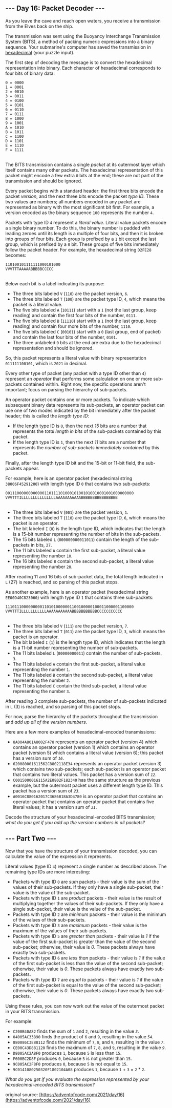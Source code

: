 ## --- Day 16: Packet Decoder ---
As you leave the cave and reach open waters, you receive a transmission from the Elves back on the ship.

The transmission was sent using the Buoyancy Interchange Transmission System (BITS), a method of packing numeric expressions into a binary sequence. Your submarine's computer has saved the transmission in [hexadecimal](https://en.wikipedia.org/wiki/Hexadecimal) (your puzzle input).

The first step of decoding the message is to convert the hexadecimal representation into binary. Each character of hexadecimal corresponds to four bits of binary data:

<pre>
<code>0 = 0000
1 = 0001
2 = 0010
3 = 0011
4 = 0100
5 = 0101
6 = 0110
7 = 0111
8 = 1000
9 = 1001
A = 1010
B = 1011
C = 1100
D = 1101
E = 1110
F = 1111
</code>
</pre>

The BITS transmission contains a single <em>packet</em> at its outermost layer which itself contains many other packets. The hexadecimal representation of this packet might encode a few extra <code>0</code> bits at the end; these are not part of the transmission and should be ignored.

Every packet begins with a standard header: the first three bits encode the packet <em>version</em>, and the next three bits encode the packet <em>type ID</em>. These two values are numbers; all numbers encoded in any packet are represented as binary with the most significant bit first. For example, a version encoded as the binary sequence <code>100</code> represents the number <code>4</code>.

Packets with type ID <code>4</code> represent a <em>literal value</em>. Literal value packets encode a single binary number. To do this, the binary number is padded with leading zeroes until its length is a multiple of four bits, and then it is broken into groups of four bits. Each group is prefixed by a <code>1</code> bit except the last group, which is prefixed by a <code>0</code> bit. These groups of five bits immediately follow the packet header. For example, the hexadecimal string <code>D2FE28</code> becomes:

<pre>
<code>110100101111111000101000
VVVTTTAAAAABBBBBCCCCC
</code>
</pre>

Below each bit is a label indicating its purpose:


 - The three bits labeled <code>V</code> (<code>110</code>) are the packet version, <code>6</code>.
 - The three bits labeled <code>T</code> (<code>100</code>) are the packet type ID, <code>4</code>, which means the packet is a literal value.
 - The five bits labeled <code>A</code> (<code>10111</code>) start with a <code>1</code> (not the last group, keep reading) and contain the first four bits of the number, <code>0111</code>.
 - The five bits labeled <code>B</code> (<code>11110</code>) start with a <code>1</code> (not the last group, keep reading) and contain four more bits of the number, <code>1110</code>.
 - The five bits labeled <code>C</code> (<code>00101</code>) start with a <code>0</code> (last group, end of packet) and contain the last four bits of the number, <code>0101</code>.
 - The three unlabeled <code>0</code> bits at the end are extra due to the hexadecimal representation and should be ignored.

So, this packet represents a literal value with binary representation <code>011111100101</code>, which is <code>2021</code> in decimal.

Every other type of packet (any packet with a type ID other than <code>4</code>) represent an <em>operator</em> that performs some calculation on one or more sub-packets contained within. Right now, the specific operations aren't important; focus on parsing the hierarchy of sub-packets.

An operator packet contains one or more packets. To indicate which subsequent binary data represents its sub-packets, an operator packet can use one of two modes indicated by the bit immediately after the packet header; this is called the <em>length type ID</em>:


 - If the length type ID is <code>0</code>, then the next <em>15</em> bits are a number that represents the <em>total length in bits</em> of the sub-packets contained by this packet.
 - If the length type ID is <code>1</code>, then the next <em>11</em> bits are a number that represents the <em>number of sub-packets immediately contained</em> by this packet.

Finally, after the length type ID bit and the 15-bit or 11-bit field, the sub-packets appear.

For example, here is an operator packet (hexadecimal string <code>38006F45291200</code>) with length type ID <code>0</code> that contains two sub-packets:

<pre>
<code>00111000000000000110111101000101001010010001001000000000
VVVTTTILLLLLLLLLLLLLLLAAAAAAAAAAABBBBBBBBBBBBBBBB
</code>
</pre>


 - The three bits labeled <code>V</code> (<code>001</code>) are the packet version, <code>1</code>.
 - The three bits labeled <code>T</code> (<code>110</code>) are the packet type ID, <code>6</code>, which means the packet is an operator.
 - The bit labeled <code>I</code> (<code>0</code>) is the length type ID, which indicates that the length is a 15-bit number representing the number of bits in the sub-packets.
 - The 15 bits labeled <code>L</code> (<code>000000000011011</code>) contain the length of the sub-packets in bits, <code>27</code>.
 - The 11 bits labeled <code>A</code> contain the first sub-packet, a literal value representing the number <code>10</code>.
 - The 16 bits labeled <code>B</code> contain the second sub-packet, a literal value representing the number <code>20</code>.

After reading 11 and 16 bits of sub-packet data, the total length indicated in <code>L</code> (27) is reached, and so parsing of this packet stops.

As another example, here is an operator packet (hexadecimal string <code>EE00D40C823060</code>) with length type ID <code>1</code> that contains three sub-packets:

<pre>
<code>11101110000000001101010000001100100000100011000001100000
VVVTTTILLLLLLLLLLLAAAAAAAAAAABBBBBBBBBBBCCCCCCCCCCC
</code>
</pre>


 - The three bits labeled <code>V</code> (<code>111</code>) are the packet version, <code>7</code>.
 - The three bits labeled <code>T</code> (<code>011</code>) are the packet type ID, <code>3</code>, which means the packet is an operator.
 - The bit labeled <code>I</code> (<code>1</code>) is the length type ID, which indicates that the length is a 11-bit number representing the number of sub-packets.
 - The 11 bits labeled <code>L</code> (<code>00000000011</code>) contain the number of sub-packets, <code>3</code>.
 - The 11 bits labeled <code>A</code> contain the first sub-packet, a literal value representing the number <code>1</code>.
 - The 11 bits labeled <code>B</code> contain the second sub-packet, a literal value representing the number <code>2</code>.
 - The 11 bits labeled <code>C</code> contain the third sub-packet, a literal value representing the number <code>3</code>.

After reading 3 complete sub-packets, the number of sub-packets indicated in <code>L</code> (3) is reached, and so parsing of this packet stops.

For now, parse the hierarchy of the packets throughout the transmission and <em>add up all of the version numbers</em>.

Here are a few more examples of hexadecimal-encoded transmissions:


 - <code>8A004A801A8002F478</code> represents an operator packet (version 4) which contains an operator packet (version 1) which contains an operator packet (version 5) which contains a literal value (version 6); this packet has a version sum of <code><em>16</em></code>.
 - <code>620080001611562C8802118E34</code> represents an operator packet (version 3) which contains two sub-packets; each sub-packet is an operator packet that contains two literal values. This packet has a version sum of <code><em>12</em></code>.
 - <code>C0015000016115A2E0802F182340</code> has the same structure as the previous example, but the outermost packet uses a different length type ID. This packet has a version sum of <code><em>23</em></code>.
 - <code>A0016C880162017C3686B18A3D4780</code> is an operator packet that contains an operator packet that contains an operator packet that contains five literal values; it has a version sum of <code><em>31</em></code>.

Decode the structure of your hexadecimal-encoded BITS transmission; <em>what do you get if you add up the version numbers in all packets?</em>


## --- Part Two ---
Now that you have the structure of your transmission decoded, you can calculate the value of the expression it represents.

Literal values (type ID <code>4</code>) represent a single number as described above. The remaining type IDs are more interesting:


 - Packets with type ID <code>0</code> are <em>sum</em> packets - their value is the sum of the values of their sub-packets. If they only have a single sub-packet, their value is the value of the sub-packet.
 - Packets with type ID <code>1</code> are <em>product</em> packets - their value is the result of multiplying together the values of their sub-packets. If they only have a single sub-packet, their value is the value of the sub-packet.
 - Packets with type ID <code>2</code> are <em>minimum</em> packets - their value is the minimum of the values of their sub-packets.
 - Packets with type ID <code>3</code> are <em>maximum</em> packets - their value is the maximum of the values of their sub-packets.
 - Packets with type ID <code>5</code> are <em>greater than</em> packets - their value is <em>1</em> if the value of the first sub-packet is greater than the value of the second sub-packet; otherwise, their value is <em>0</em>. These packets always have exactly two sub-packets.
 - Packets with type ID <code>6</code> are <em>less than</em> packets - their value is <em>1</em> if the value of the first sub-packet is less than the value of the second sub-packet; otherwise, their value is <em>0</em>. These packets always have exactly two sub-packets.
 - Packets with type ID <code>7</code> are <em>equal to</em> packets - their value is <em>1</em> if the value of the first sub-packet is equal to the value of the second sub-packet; otherwise, their value is <em>0</em>. These packets always have exactly two sub-packets.

Using these rules, you can now work out the value of the outermost packet in your BITS transmission.

For example:


 - <code>C200B40A82</code> finds the sum of <code>1</code> and <code>2</code>, resulting in the value <code><em>3</em></code>.
 - <code>04005AC33890</code> finds the product of <code>6</code> and <code>9</code>, resulting in the value <code><em>54</em></code>.
 - <code>880086C3E88112</code> finds the minimum of <code>7</code>, <code>8</code>, and <code>9</code>, resulting in the value <code><em>7</em></code>.
 - <code>CE00C43D881120</code> finds the maximum of <code>7</code>, <code>8</code>, and <code>9</code>, resulting in the value <code><em>9</em></code>.
 - <code>D8005AC2A8F0</code> produces <code>1</code>, because <code>5</code> is less than <code>15</code>.
 - <code>F600BC2D8F</code> produces <code>0</code>, because <code>5</code> is not greater than <code>15</code>.
 - <code>9C005AC2F8F0</code> produces <code>0</code>, because <code>5</code> is not equal to <code>15</code>.
 - <code>9C0141080250320F1802104A08</code> produces <code>1</code>, because <code>1</code> + <code>3</code> = <code>2</code> * <code>2</code>.

<em>What do you get if you evaluate the expression represented by your hexadecimal-encoded BITS transmission?</em>

original source: [https://adventofcode.com/2021/day/16](https://adventofcode.com/2021/day/16)

